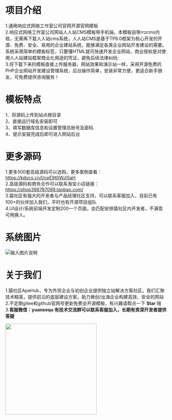 # 项目介绍
1.通用响应式网络工作室公司官网开源官网模板<br/>
2.响应式网络工作室公司网站人人站CMS模板带手机端，本模板自带rrzcms内核，无需再下载人人站cms系统，人人站CMS是基于TP6.0框架为核心开发的开源、免费、安全、易用的企业建站系统，能够满足各类企业网站开发建设的需要。系统采用简单的模板标签，只要懂HTML就可快速开发企业网站，商业授权是对使用人人站建站框架商业化用途的凭证，避免后续法律纠纷; <br/>
3.将下载下来的模板直接上传服务器，网站效果和演示站一样，采用开源免费的PHP企业网站开发建设管理系统，后台操作简单，安装非常方便，更适合新手朋友，可免费提供咨询服务！<br/>

# 模板特点
1、将源码上传到站点根目录<br/>
2、直接运行域名安装即可<br/>
3、填写数据库信息和设置管理员账号及密码<br/>
4、提示安装完成后即可进入网站后台<br/>

# 更多源码
1.更多500套高级源码可以选购，更多案例查看：https://kdocs.cn/l/ceE9t0WJiSaH <br/>
2.高级源码和商务合作可以联系淘宝小店链接：https://shop398787089.taobao.com/ <br/>
3.猿社区有强大的开发者与产品经理社区支持，可以联系客服加入，目前已有100+的伙伴加入我们，平时也有开源项目组队 <br/>
4.UI设计/系统前端开发定制200一个页面，会匹配安排猿社区内开发者，不满意可用换人。

# 系统图片
![输入图片说明](https://gitee.com/apehub/Studio-Network/raw/master/1727373706730.jpg)


# 关于我们
1.猿社区ApeHub，专为外贸企业与初创企业提供独立站解决方案社区。我们汇聚技术精英，提供前沿的底层建设方案，助力微创/出海企业构建高效、安全的网站<br/>
2.不定期gitee和github官网号更新免费全开源模板，有兴趣请帮点一下 **Star** 哦<br/>
3.**客服微信：yuansequ 有技术交流群可以联系客服加入，长期有资深开发者提供答疑**<br/>

<img src="https://gitee.com/apehub/ChemicalIndustry/raw/master/kefu.jpg"  width="284.5" height="284.5"/>

